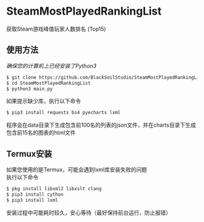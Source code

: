 # SteamMostPlayedRankingList
获取Steam游戏峰值玩家人数排名 (Top15)

## 使用方法
*确保您的计算机上已经安装了Python3*
```bash
$ git clone https://github.com/BlackSoilStudio/SteamMostPlayedRankingList.git
$ cd SteamMostPlayedRankingList
$ python3 main.py
```
如果提示缺少库，执行以下命令
```bash
$ pip3 install requests bs4 pyecharts lxml
```

程序会在data目录下生成包含前100名的列表的json文件，并在charts目录下生成包含前15名的图表的html文件

## Termux安装
如果您使用的是Termux，可能会遇到lxml库安装失败的问题  
执行以下命令
```bash
$ pkg install libxml2 libxslt clang
$ pip3 install cython
$ pip3 install lxml
```
安装过程中可能耗时较久，安心等待（最好保持前台运行，防止报错）
